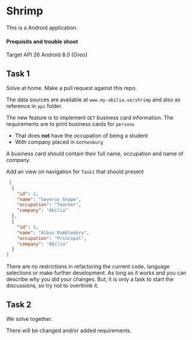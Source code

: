 # Shrimp
This is a Android application.

#### Prequisits and trouble shoot
Target API 26 Android 8.0 (Oreo)

## Task 1
Solve at home. Make a pull request against this repo.

The data sources are available at `www.my-abilia.se/shrimp` and also as reference in `api` folder.

The new feature is to implement `GET` business card information.
The requirements are to print business cards for `persons`
- That does **not** have the occupation of being a student
- With company placed in `Gothenburg`

A business card should contain their full name, occupation and name of company.

Add an view on navigation for `Task1` that should present
```json
 [
  {
    "id": 2,
    "name": "Severus Snape",
    "occupation": "Teacher",
    "company": "Abilia"
  },
  {
    "id": 5,
    "name": "Albus Dumbledore",
    "occupation": "Principal",
    "company": "Abilia"
  }
]
```

There are no restrictions in refactoring the current code, language selections or make further development. As long as it works and you can describe why you did your changes. But, it is only a task to start the discussions, so try not to overthink it.

## Task 2
We solve together.

There will be changed and/or added requirements.